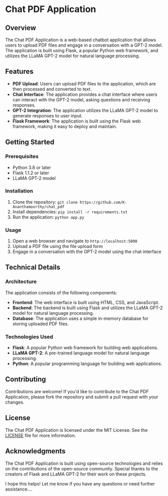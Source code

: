 

**Chat PDF Application**
=====================

**Overview**
------------

The Chat PDF Application is a web-based chatbot application that allows users to upload PDF files and engage in a conversation with a GPT-2 model. The application is built using Flask, a popular Python web framework, and utilizes the LLaMA GPT-2 model for natural language processing.

**Features**
------------

*   **PDF Upload**: Users can upload PDF files to the application, which are then processed and converted to text.
*   **Chat Interface**: The application provides a chat interface where users can interact with the GPT-2 model, asking questions and receiving responses.
*   **GPT-2 Integration**: The application utilizes the LLaMA GPT-2 model to generate responses to user input.
*   **Flask Framework**: The application is built using the Flask web framework, making it easy to deploy and maintain.

**Getting Started**
-------------------

### Prerequisites

*   Python 3.8 or later
*   Flask 1.1.2 or later
*   LLaMA GPT-2 model

### Installation

1. Clone the repository: `git clone https://github.com/K-Ananthamoorthy/chat_pdf`
2. Install dependencies: `pip install -r requirements.txt`
3. Run the application: `python app.py`

### Usage

1. Open a web browser and navigate to `http://localhost:5000`
2. Upload a PDF file using the file upload form
3. Engage in a conversation with the GPT-2 model using the chat interface

**Technical Details**
--------------------

### Architecture

The application consists of the following components:

*   **Frontend**: The web interface is built using HTML, CSS, and JavaScript.
*   **Backend**: The backend is built using Flask and utilizes the LLaMA GPT-2 model for natural language processing.
*   **Database**: The application uses a simple in-memory database for storing uploaded PDF files.

### Technologies Used

*   **Flask**: A popular Python web framework for building web applications.
*   **LLaMA GPT-2**: A pre-trained language model for natural language processing.
*   **Python**: A popular programming language for building web applications.

**Contributing**
----------------

Contributions are welcome! If you'd like to contribute to the Chat PDF Application, please fork the repository and submit a pull request with your changes.

**License**
---------

The Chat PDF Application is licensed under the MIT License. See the [LICENSE](LICENSE) file for more information.

**Acknowledgments**
----------------

The Chat PDF Application is built using open-source technologies and relies on the contributions of the open-source community. Special thanks to the creators of Flask and LLaMA GPT-2 for their work on these projects.

I hope this helps! Let me know if you have any questions or need further assistance....